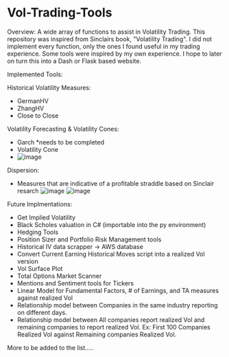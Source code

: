 # Vol-Trading-Tools

Overview:
A wide array of functions to assist in Volatility Trading.
This repository was inspired from Sinclairs book, "Volatility Trading".
I did not implement every function, only the ones I found useful in my trading experience.
Some tools were inspired by my own experience.
I hope to later on turn this into a Dash or Flask based website. 

Implemented Tools:

Historical Volatility Measures: 
* GermanHV
* ZhangHV
* Close to Close



Volatility Forecasting & Volatility Cones:
* Garch *needs to be completed
* Volatility Cone
* ![image](https://user-images.githubusercontent.com/65280357/185034455-f6e4f9e0-8a64-4cab-8b79-3c2d0f909e1a.png)


Dispersion:
* Measures that are indicative of a profitable straddle based on Sinclair resarch
![image](https://user-images.githubusercontent.com/65280357/185034354-89576fb5-5de6-4926-8259-57d163e49b0e.png)
![image](https://user-images.githubusercontent.com/65280357/185034982-80216a46-6919-4946-b0ef-d2dff294c674.png)



Future Implmentations:

* Get Implied Volatility 
* Black Scholes valuation in C# (importable into the py environment)
* Hedging Tools
* Position Sizer and Portfolio Risk Management tools 
* Historical IV data scrapper -> AWS database
* Convert Current Earning Historical Moves script into a realized  Vol version
* Vol Surface Plot
* Total Options Market Scanner 
* Mentions and Sentiment tools for Tickers
* Linear Model for Fundamental Factors, # of Earnings, and TA measures against realized Vol
* Relationship model between Companies in the same industry reporting on different days. 
* Relationship model between All companies report realized Vol and remaining companies to report realized Vol. Ex: First 100 Companies Realized Vol against Remaining companies Realized Vol. 


More to be added to the list.....

